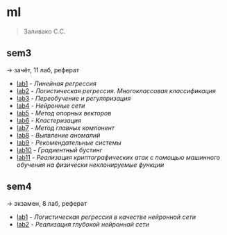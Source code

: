 # ml

> Заливако С.С.

## sem3

-> зачёт, 11 лаб, реферат

- [lab1](/ml/sem3/lab1) - _Линейная регрессия_
- [lab2](/ml/sem3/lab2) - _Логистическая регрессия. Многоклассовая классификация_
- [lab3](/ml/sem3/lab3) - _Переобучение и регуляризация_
- [lab4](/ml/sem3/lab4) - _Нейронные сети_
- [lab5](/ml/sem3/lab5) - _Метод опорных векторов_
- [lab6](/ml/sem3/lab6) - _Кластеризация_
- [lab7](/ml/sem3/lab7) - _Метод главных компонент_
- [lab8](/ml/sem3/lab8) - _Выявление аномалий_
- [lab9](/ml/sem3/lab9) - _Рекомендательные системы_
- [lab10](/ml/sem3/lab10) - _Градиентный бустинг_
- [lab11](/ml/sem3/lab11) - _Реализация криптографических атак с помощью машинного обучения на физически неклонируемые функции_

## sem4

-> экзамен, 8 лаб, реферат

- [lab1](/ml/sem4/lab1) - _Логистическая регрессия в качестве нейронной сети_
- [lab2](/ml/sem4/lab2) - _Реализация глубокой нейронной сети_
